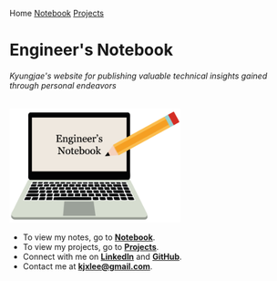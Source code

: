 Home <a href="./notebook">Notebook</a> <a href="./projects">Projects</a>

# Engineer's Notebook

###### Kyungjae's website for publishing valuable technical insights gained through personal endeavors



<img src="./img/wallpaper.png" alt="wallpaper" width="300">



* To view my notes, go to **<a href="./notebook">Notebook</a>**.
* To view my projects, go to **<a href="./projects">Projects</a>**.
* Connect with me on **[LinkedIn](https://www.linkedin.com/in/kyungjaelee/)** and **[GitHub](https://github.com/kyungjae-lee)**.
* Contact me at **kjxlee@gmail.com**.
